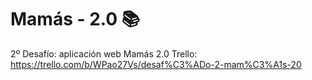 # Mamás - 2.0 📚
2º Desafío: aplicación web Mamás 2.0 
Trello: https://trello.com/b/WPao27Vs/desaf%C3%ADo-2-mam%C3%A1s-20
